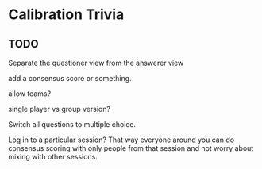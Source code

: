 # Calibration Trivia

## TODO

Separate the questioner view from the answerer view

add a consensus score or something.

allow teams?

single player vs group version?

Switch all questions to multiple choice.

Log in to a particular session? That way everyone around you can do consensus scoring with only people from that session and not worry about mixing with other sessions.
